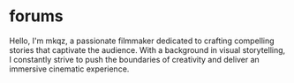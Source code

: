 # forums
Hello, I'm mkqz, a passionate filmmaker dedicated to crafting compelling stories that captivate the audience. With a background in visual storytelling, I constantly strive to push the boundaries of creativity and deliver an immersive cinematic experience.
